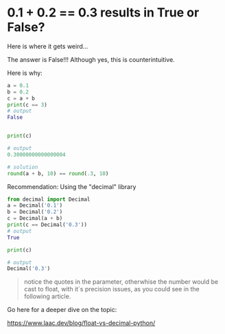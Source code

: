 # 0.1 + 0.2 == 0.3 results in True or False?

Here is where it gets weird...

The answer is False!!! Although yes, this is counterintuitive.

Here is why:

```python
a = 0.1
b = 0.2
c = a + b
print(c == 3)
# output
False


print(c)

# output
0.30000000000000004

# solution
round(a + b, 10) == round(.3, 10)
```

Recommendation:
Using the "decimal" library

```python
from decimal import Decimal
a = Decimal('0.1')
b = Decimal('0.2')
c = Decimal(a + b)
print(c == Decimal('0.3'))
# output
True

print(c)

# output
Decimal('0.3')
```

> notice the quotes in the parameter, otherwhise the number would be cast to float, with it´s precision issues, as you could see in the following article.

Go here for a deeper dive on the topic:

<https://www.laac.dev/blog/float-vs-decimal-python/>
